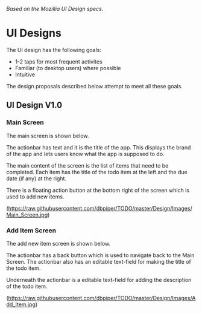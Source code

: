*Based on the Mozillia UI Design specs.*
# UI Designs
The UI design has the following goals:
* 1-2 taps for most frequent activites
* Familiar (to desktop users) where possible
* Intuitive

The design proposals described below attempt to meet all these goals.

## UI Design V1.0

### Main Screen
The main screen is shown below.

The actionbar has text and it is the title of the app. This displays the
brand of the app and lets users know what the app is supposed to do.

The main content of the screen is the list of items that need to be completed.
Each item has the title of the todo item at the left and the due date (if any)
at the right.

There is a floating action button at the bottom right of the screen
which is used to add new items.

(https://raw.githubusercontent.com/dbpiper/TODO/master/Design/Images/Main_Screen.jpg)

### Add Item Screen
The add new item screen is shown below.

The actionbar has a back button which is used to navigate back to the
Main Screen. The actionbar also has an editable text-field for making
the title of the todo item.

Underneath the actionbar is a editable text-field for adding the description
of the todo item.

(https://raw.githubusercontent.com/dbpiper/TODO/master/Design/Images/Add_Item.jpg)
